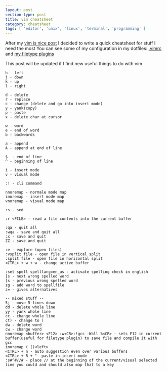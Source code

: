 ```yaml
---
layout: post
section-type: post
title: vim cheatsheet
category: cheatsheet
tags: [ 'editor', 'unix', 'linux', 'terminal', 'programming' ]
---
```


After my [vim is nice post](/tech/2016/06/15/vim-is-nice) I decided to write a
quick cheatsheet for stuff I need the most
You can see some of my configuration in my dotfiles:
[.vimrc](https://github.com/mstruebing/dotfiles/blob/master/.vimrc) and
[my filetype plugins](https://github.com/mstruebing/dotfiles/tree/master/.vim/ftplugin)

This post will be updated if I find new useful things to do with vim

```
h - left
j - down
k - up
l - right

d - delete
r - replace
c - change (delete and go into insert mode)
y - yank(copy)
p - paste
x - delete char at cursor

w - word
e - end of word
b - backwards

a - append
A - append at end of line

$  - end of line
^ - beginning of line

i - insert mode
v - visual mode

:! - cli command

nnoremap - normale mode map
inoremap - insert mode map
vnoremap - visual mode map

:s - sed

:r <FILE> - read a file contents into the current buffer

:qa - quit all
:wqa - save and quit all
:x - save and quit
ZZ - save and quit

:e - explore (open files)
:vsplit file - open file in vertical split
:split file - open file in horizontal split
<CTRL> + w + w - change active buffer

:set spell spelllang=en_us - activate spelling check in english
]s - next wrong spelled word
[s - previous wrong spelled word
zg - add word to spellfile
z= - gives alternatives

-- mixed stuff --
5j - move 5 lines down
dd - delete whole line
yy - yank whole line
cc - change whole line
ct) - change to )
dw - delete word
cw - change word
nnoremap <buffer> <F12> :w<CR>:!gcc -Wall %<CR> - sets F12 in current buffer(useful for filetype plugin) to save file and compile it with gcc
inoremap ( ()<left>
<CTRL> + n - auto suggestion even over various buffers
<CTRL> + R + "- paste in insert mode
:s#^#//# - place // at the beginning of the current/visual selected line you could and should also map that to a key
```
